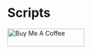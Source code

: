 # Scripts

<a href="https://www.buymeacoffee.com/shahneil76" target="_blank"><img src="https://cdn.buymeacoffee.com/buttons/default-orange.png" alt="Buy Me A Coffee" height="41" width="174"></a>
